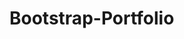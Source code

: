 # Bootstrap-Portfolio
<!-- letter game was first game built and connected to profile -->
<!-- unit-4-game is first JQuery Homework -->
<!-- unit-4-game lets users select random values connected to pictures in attempt to make their running total match a randomly generated value. game automatically resets and keeps user wins/lose total -->